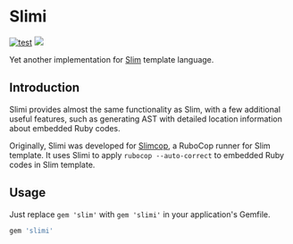 # Slimi

[![test](https://github.com/r7kamura/slimi/actions/workflows/test.yml/badge.svg)](https://github.com/r7kamura/slimi/actions/workflows/test.yml)
[![](https://badge.fury.io/rb/slimi.svg)](https://rubygems.org/gems/slimi)

Yet another implementation for [Slim](https://github.com/slim-template/slim) template language.

## Introduction

Slimi provides almost the same functionality as Slim, with a few additional useful features,
such as generating AST with detailed location information about embedded Ruby codes.

Originally, Slimi was developed for [Slimcop](https://github.com/r7kamura/slimcop), a RuboCop runner for Slim template.
It uses Slimi to apply `rubocop --auto-correct` to embedded Ruby codes in Slim template.

## Usage

Just replace `gem 'slim'` with `gem 'slimi'` in your application's Gemfile.

```ruby
gem 'slimi'
```
